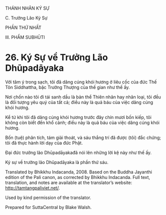 THÁNH NHÂN KÝ SỰ

C. Trưởng Lão Ký Sự

PHẦN THỨ NHẤT

III. PHẨM SUBHŪTI

# 26\. Ký Sự về Trưởng Lão Dhūpadāyaka

Với tâm ý trong sạch, tôi đã dâng cúng khói hương ở liêu cốc của đức Thế Tôn Siddhattha, bậc Trưởng Thượng của thế gian như thế ấy.

Nơi chốn nào tôi đi tái sanh dầu là bản thể Thiên nhân hay nhân loại, tôi đều là đối tượng yêu quý của tất cả; điều này là quả báu của việc dâng cúng khói hương.

Kể từ khi tôi đã dâng cúng khói hương trước đây chín mươi bốn kiếp, tôi không còn biết đến khổ cảnh; điều này là quả báu của việc dâng cúng khói hương.

Bốn (tuệ) phân tích, tám giải thoát, và sáu thắng trí đã được (tôi) đắc chứng; tôi đã thực hành lời dạy của đức Phật.

Đại đức trưởng lão Dhūpadāyakađã nói lên những lời kệ này như thế ấy.

Ký sự về trưởng lão Dhūpadāyaka là phần thứ sáu.

Translated by Bhikkhu Indacanda, 2008. Based on the Buddha Jayanthi edition of the Pali canon, as corrected by Bhikkhu Indacanda. Full text, translation, and notes are available at the translator’s website: http://tamtangpaliviet.net/.

Used by kind permission of the translator.

Prepared for SuttaCentral by Blake Walsh.